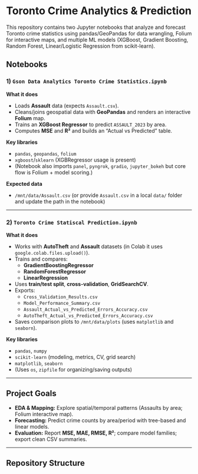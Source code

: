 # Toronto Crime Analytics & Prediction

This repository contains two Jupyter notebooks that analyze and forecast Toronto crime statistics using pandas/GeoPandas for data wrangling, Folium for interactive maps, and multiple ML models (XGBoost, Gradient Boosting, Random Forest, Linear/Logistic Regression from scikit-learn).

## Notebooks

### 1) `Gson Data Analytics Toronto Crime Statistics.ipynb`
**What it does**
- Loads **Assault** data (expects `Assault.csv`).
- Cleans/joins geospatial data with **GeoPandas** and renders an interactive **Folium** map.
- Trains an **XGBoost Regressor** to predict `ASSAULT_2023` by area.
- Computes **MSE** and **R²** and builds an “Actual vs Predicted” table.

**Key libraries**
- `pandas`, `geopandas`, `folium`
- `xgboost`/`sklearn` (XGBRegressor usage is present)
- (Notebook also imports `panel`, `pyngrok`, `gradio`, `jupyter_bokeh` but core flow is Folium + model scoring.)

**Expected data**
- `/mnt/data/Assault.csv` (or provide `Assault.csv` in a local `data/` folder and update the path in the notebook)

---

### 2) `Toronto Crime Statiscal Prediction.ipynb`
**What it does**
- Works with **AutoTheft** and **Assault** datasets (in Colab it uses `google.colab.files.upload()`).
- Trains and compares:
  - **GradientBoostingRegressor**
  - **RandomForestRegressor**
  - **LinearRegression**
- Uses **train/test split**, **cross-validation**, **GridSearchCV**.
- Exports:
  - `Cross_Validation_Results.csv`
  - `Model_Performance_Summary.csv`
  - `Assault_Actual_vs_Predicted_Errors_Accuracy.csv`
  - `AutoTheft_Actual_vs_Predicted_Errors_Accuracy.csv`
- Saves comparison plots to `/mnt/data/plots` (uses `matplotlib` and `seaborn`).

**Key libraries**
- `pandas`, `numpy`
- `scikit-learn` (modeling, metrics, CV, grid search)
- `matplotlib`, `seaborn`
- (Uses `os`, `zipfile` for organizing/saving outputs)

---

## Project Goals
- **EDA & Mapping:** Explore spatial/temporal patterns (Assaults by area; Folium interactive map).
- **Forecasting:** Predict crime counts by area/period with tree-based and linear models.
- **Evaluation:** Report **MSE, MAE, RMSE, R²**; compare model families; export clean CSV summaries.

---

## Repository Structure
